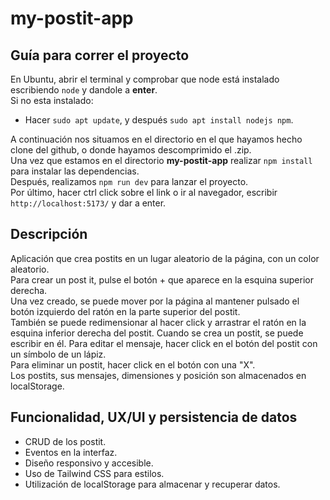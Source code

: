 # my-postit-app

## Guía para correr el proyecto
En Ubuntu, abrir el terminal y comprobar que node está instalado escribiendo `node` y dandole a **enter**.  
Si no esta instalado:
- Hacer `sudo apt update`, y después `sudo apt install nodejs npm`.
  
A continuación nos situamos en el directorio en el que hayamos hecho clone del github, 
o donde hayamos descomprimido el .zip.  
Una vez que estamos en el directorio **my-postit-app** realizar `npm install` para instalar las dependencias.  
Después, realizamos `npm run dev` para lanzar el proyecto.  
Por último, hacer ctrl click sobre el link o ir al navegador, escribir `http://localhost:5173/` y dar a enter.

## Descripción
Aplicación que crea postits en un lugar aleatorio de la página, con un color aleatorio.  
Para crear un post it, pulse el botón + que aparece en la esquina superior derecha.  
Una vez creado, se puede mover por la página al mantener pulsado el botón izquierdo del ratón en la parte superior del postit.  
También se puede redimensionar al hacer click y arrastrar el ratón en la esquina inferior derecha del postit.
Cuando se crea un postit, se puede escribir en él. Para editar el mensaje, hacer click en el botón del postit con un símbolo de un lápiz.  
Para eliminar un postit, hacer click en el botón con una "X".  
Los postits, sus mensajes, dimensiones y posición son almacenados en localStorage.

## Funcionalidad, UX/UI y persistencia de datos
- CRUD de los postit.
- Eventos en la interfaz.
- Diseño responsivo y accesible.
- Uso de Tailwind CSS para estilos.
- Utilización de localStorage para almacenar y recuperar datos.

